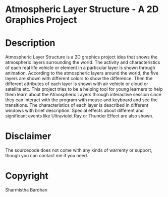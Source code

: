 # Atmospheric Layer Structure - A 2D Graphics Project

# Description

Atmospheric Layer Structure is a 2D graphics project idea that shows the atmospheric layers surrounding the world. The activity and characteristics of each real life vehicle or element in a particular layer is shown through animation. According to the atmospheric layers around the world, the five layers are shown with different colors to show the difference. Then the different attributes of each layer is shown with air vehicle or cloud or satellite etc.
This project tries to be a helping tool for young learners to help them learn about the Atmospheric Layers through interactive session since they can interact with the program with mouse and keyboard and see the transitions. The characteristics of each layer is described in different windows with brief description. Special effects about different and significant events like Ultraviolet Ray or Thunder Effect are also shown.


# Disclaimer

The sourcecode does not come with any kinds of warrenty or support, though you can contact me if you need.


# Copyright

Sharmistha Bardhan
